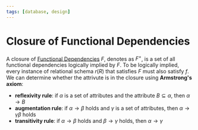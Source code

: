 ```yaml
---
tags: [database, design]
---
```


# Closure of Functional Dependencies

A closure of [Functional Dependencies](202308291830.md) $F$, denotes as $F^+$,
is a set of all functional dependencies logically implied by $F$. To be
logically implied, every instance of relational schema $r(R)$ that satisfies $F$
must also satisfy $f$. We can determine whether the attrivute is in the closure
using **Armstrong's axiom**:
- **reflexivity rule**: if $\alpha$ is a set of attributes and the attribute $B
  \subseteq \alpha$, then $\alpha \rightarrow B$
- **augmentation rule**: if $\alpha \rightarrow \beta$ holds and $\gamma$ is a set
  of attributes, then $\alpha \rightarrow \gamma\beta$ holds
- **transitivity rule**: if $\alpha \rightarrow \beta$ holds and $\beta
  \rightarrow \gamma$ holds, then $\alpha \rightarrow \gamma$
